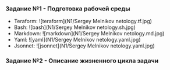 ### Задание №1 - Подготовка рабочей среды

 - Teraform: ![teraform](N1/Sergey Melnikov netology.tf.jpg)
 - Bash: ![bash](N1/Sergey Melnikov netology.sh.jpg)
 - Markdown: ![markdown](N1/Sergey Melnikov netology.md.jpg)
 - Yaml: ![yaml](N1/Sergey Melnikov netology.yaml.jpg)
 - Jsonnet: ![jsonnet](N1/Sergey Melnikov netology.yaml.jpg)

### Задание №2 - Описание жизненного цикла задачи



 


